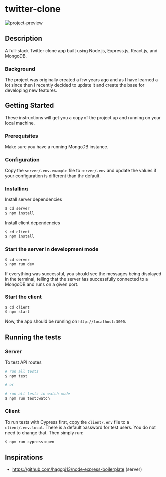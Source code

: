 # twitter-clone

![project-preview]((https://drive.google.com/file/d/17pZuwm5PgRvGlZEg3zehtWsxkqHNsbou/view?usp=sharing))

## Description

A full-stack Twitter clone app built using Node.js, Express.js, React.js, and MongoDB.

### Background

The project was originally created a few years ago and as I have learned a lot since then I recently decided to update it and create the base for developing new features.

## Getting Started

These instructions will get you a copy of the project up and running on your local machine.

### Prerequisites

Make sure you have a running MongoDB instance.

### Configuration

Copy the `server/.env.example` file to `server/.env` and update the values if your configuration is different than the default.

### Installing

Install server dependencies

```bash
$ cd server
$ npm install
```

Install client dependencies

```bash
$ cd client
$ npm install
```

### Start the server in development mode

```bash
$ cd server
$ npm run dev
```

If everything was successful, you should see the messages being displayed in the terminal, telling that the server has successfully connected to a MongoDB and runs on a given port.

### Start the client

```bash
$ cd client
$ npm start
```

Now, the app should be running on `http://localhost:3000`.

## Running the tests

### Server

To test API routes

```bash
# run all tests
$ npm test

# or

# run all tests in watch mode
$ npm run test:watch
```

### Client

To run tests with Cypress first, copy the `client/.env` file to a `client/.env.local`. There is a default password for test users. You do not need to change that. Then simply run:

```bash
$ npm run cypress:open
```

## Inspirations

- https://github.com/hagopj13/node-express-boilerplate (server)
